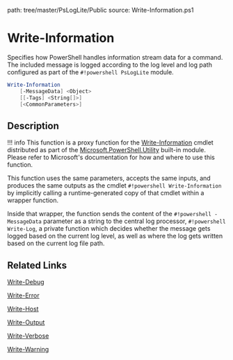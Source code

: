 path: tree/master/PsLogLite/Public
source: Write-Information.ps1

# Write-Information

Specifies how PowerShell handles information stream data for a command. The included message is logged according to the log level and log path configured as part of the `#!powershell PsLogLite` module.

```powershell
Write-Information
    [-MessageData] <Object>
    [[-Tags] <String[]>]
    [<CommonParameters>]
```

## Description

!!! info
    This function is a proxy function for the [Write-Information](https://docs.microsoft.com/en-us/powershell/module/microsoft.powershell.utility/write-information) cmdlet distributed as part of the [Microsoft.PowerShell.Utility](https://docs.microsoft.com/en-us/powershell/module/microsoft.powershell.utility/) built-in module. Please refer to Microsoft's documentation for how and where to use this function.

This function uses the same parameters, accepts the same inputs, and produces the same outputs as the cmdlet `#!powershell Write-Information` by implicitly calling a runtime-generated copy of that cmdlet within a wrapper function.

Inside that wrapper, the function sends the content of the `#!powershell -MessageData` parameter as a string to the central log processor, `#!powershell Write-Log`, a private function which decides whether the message gets logged based on the current log level, as well as where the log gets written based on the current log file path.

## Related Links

[Write-Debug](./Write-Debug.md)

[Write-Error](./Write-Error.md)

[Write-Host](./Write-Host.md)

[Write-Output](./Write-Output.md)

[Write-Verbose](./Write-Verbose.md)

[Write-Warning](./Write-Warning.md)